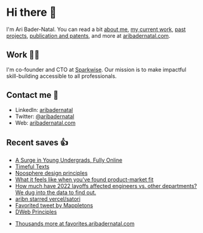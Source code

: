 # Hi there  👋

I'm Ari Bader-Natal. You can read a bit [about me](https://aribadernatal.com), [my current work](https://aribadernatal.com/projects/Sparkwise/), [past projects](https://aribadernatal.com/projects/), [publication and patents](https://aribadernatal.com/publications), and more at [aribadernatal.com](https://aribadernatal.com).

## Work  👨‍💻

I'm co-founder and CTO at [Sparkwise](https://sparkwise.co). Our mission is to make impactful skill-building accessible to all professionals.

## Contact me  💬 

- LinkedIn: [aribadernatal](https://linkedin.com/in/aribadernatal)
- Twitter: [@aribadernatal](https://twitter.com/aribadernatal)
- Web: [aribadernatal.com](https://aribadernatal.com)

## Recent saves  👍

<!--START_SECTION:feed-->
* [A Surge in Young Undergrads, Fully Online](https:&#x2F;&#x2F;favorites.aribadernatal.com&#x2F;pocket-favorites&#x2F;2022&#x2F;10&#x2F;a-surge-in-young-undergrads-fully-online&#x2F;)
* [Timeful Texts](https:&#x2F;&#x2F;favorites.aribadernatal.com&#x2F;pocket-favorites&#x2F;2022&#x2F;10&#x2F;timeful-texts&#x2F;)
* [Noosphere design principles](https:&#x2F;&#x2F;favorites.aribadernatal.com&#x2F;pocket-favorites&#x2F;2022&#x2F;10&#x2F;noosphere-design-principles&#x2F;)
* [What it feels like when you’ve found product-market fit](https:&#x2F;&#x2F;favorites.aribadernatal.com&#x2F;pocket-favorites&#x2F;2022&#x2F;10&#x2F;what-it-feels-like-when-youve-found-product-market-fit&#x2F;)
* [How much have 2022 layoffs affected engineers vs. other departments? We dug into the data to find out.](https:&#x2F;&#x2F;favorites.aribadernatal.com&#x2F;pocket-favorites&#x2F;2022&#x2F;10&#x2F;how-much-have-2022-layoffs-affected-engineers-vs-other-departments-we-dug-into-the-data-to-find-out&#x2F;)
* [aribn starred vercel&#x2F;satori](https:&#x2F;&#x2F;favorites.aribadernatal.com&#x2F;github-favorites&#x2F;2022&#x2F;10&#x2F;aribn-starred-vercel-satori&#x2F;)
* [Favorited tweet by Mappletons](https:&#x2F;&#x2F;favorites.aribadernatal.com&#x2F;twitter-favorites&#x2F;2022&#x2F;10&#x2F;favorited-tweet-by-mappletons-2&#x2F;)
* [DWeb Principles](https:&#x2F;&#x2F;favorites.aribadernatal.com&#x2F;pocket-favorites&#x2F;2022&#x2F;10&#x2F;dweb-principles&#x2F;)
<!--END_SECTION:feed-->
* [Thousands more at favorites.aribadernatal.com](https://favorites.aribadernatal.com)
